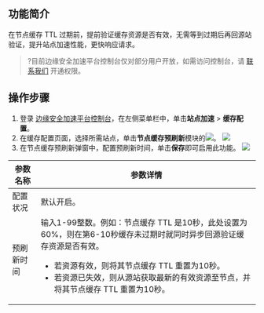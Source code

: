 ## 功能简介
在节点缓存 TTL 过期前，提前验证缓存资源是否有效，无需等到过期后再回源站验证，提升站点加速性能，更快响应请求。
>?目前边缘安全加速平台控制台仅对部分用户开放，如需访问控制台，请 [联系我们](https://cloud.tencent.com/online-service) 开通权限。

## 操作步骤
1. 登录 [边缘安全加速平台控制台](https://console.cloud.tencent.com/edgeone)，在左侧菜单栏中，单击**站点加速** > **缓存配置**。
2. 在缓存配置页面，选择所需站点，单击**节点缓存预刷新**模块的![](https://qcloudimg.tencent-cloud.cn/raw/cb72255d4812eafb7adf2766d1fd2696.png)。
![](https://qcloudimg.tencent-cloud.cn/raw/86bc2d233a7ef65e6c204f3e10517a40.png)
3. 在节点缓存预刷新弹窗中，配置预刷新时间，单击**保存**即可启用此功能。
![](https://qcloudimg.tencent-cloud.cn/raw/6416b8a34eeb1fc94fa8c844c5900a50.png)
<table>
<thead>
<tr>
<th>参数名称</th>
<th>参数详情</th>
</tr>
</thead>
<tbody><tr>
<td>配置状况</td>
<td>默认开启。</td>
</tr>
<tr>
<td>预刷新时间</td>
<td>输入1-99整数。例如：节点缓存 TTL 是10秒，此处设置为60%，则在第6-10秒缓存未过期时就同时异步回源验证缓存资源是否有效。<ul><li>若资源有效，则将其节点缓存 TTL 重置为10秒。</li><li>若资源已失效，则从源站获取最新的有效资源至节点，并将其节点缓存 TTL 重置为10秒。</li></td>
</tr>
</tbody></table>


